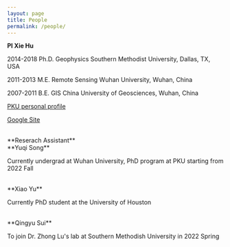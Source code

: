 ```yaml
---
layout: page
title: People
permalink: /people/
---
```


**PI Xie Hu**

2014-2018   Ph.D. Geophysics       Southern Methodist University, Dallas, TX, USA

2011-2013   M.E.  Remote Sensing   Wuhan University, Wuhan, China

2007-2011   B.E.  GIS              China University of Geosciences, Wuhan, China

<a href="https://www.ues.pku.edu.cn/szdw/qbjs/h/355860.htm" target="_blank">PKU personal profile</a>

<a href="https://sites.google.com/site/xiehusar/" target="_blank">Google Site</a>

<br>
**Reserach Assistant**

<br>
**Yuqi Song**

Currently undergrad at Wuhan University, PhD program at PKU starting from 2022 Fall

<br>
**Xiao Yu**

Currently PhD student at the University of Houston

<br>
**Qingyu Sui**

To join Dr. Zhong Lu's lab at Southern Methodish University in 2022 Spring

<br>
<br>
<br>
<br>
